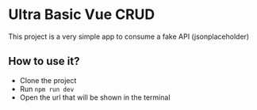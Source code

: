 # Ultra Basic Vue CRUD

This project is a very simple app to consume a fake API (jsonplaceholder)

## How to use it?

- Clone the project
- Run `npm run dev`
- Open the url that will be shown in the terminal
